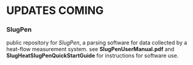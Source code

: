 # UPDATES COMING

### SlugPen
public repository for *SlugPen*, a parsing software for data collected by a heat-flow measurement system. see **SlugPenUserManual.pdf** and **SlugHeatSlugPenQuickStartGuide** for instructions for software use.
